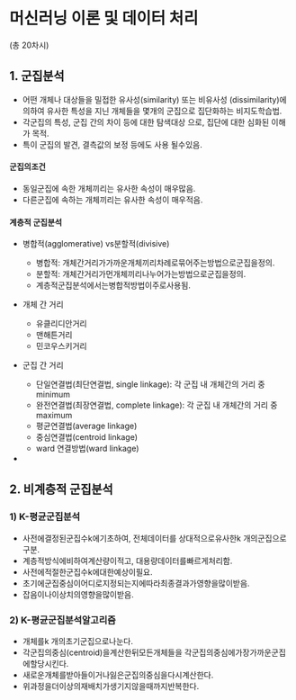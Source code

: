 # 머신러닝 이론 및 데이터 처리 

(총 20차시)



## 1. 군집분석 



- 어떤 개체나 대상들을 밀접한 유사성(similarity) 또는 비유사성 (dissimilarity)에 의하여 유사한 특성을 지닌 개체들을 몇개의 군집으로 집단화하는 비지도학습법.
- 각군집의 특성, 군집 간의 차이 등에 대한 탐색대상 으로,
  집단에 대한 심화된 이해가 목적.
- 특이 군집의 발견, 결측값의 보정 등에도 사용 될수있음.



#### 군집의조건

- 동일군집에 속한 개체끼리는 유사한 속성이 매우많음.
- 다른군집에 속하는 개체끼리는 유사한 속성이 매우적음.



#### 계층적 군집분석

- 병합적(agglomerative) vs분할적(divisive)
  - 병합적: 개체간거리가가까운개체끼리차례로묶어주는방법으로군집을정의.
  - 분할적: 개체간거리가먼개체끼리나누어가는방법으로군집을정의.
  - 계층적군집분석에서는병합적방법이주로사용됨.



- 개체 간 거리
  - 유클리디안거리
  - 맨해튼거리
  - 민코우스키거리
- 군집 간 거리
  - 단일연결법(최단연결법, single linkage): 각 군집 내 개체간의 거리 중 minimum
  - 완전연결법(최장연결법, complete linkage): 각 군집 내 개체간의 거리 중 maximum
  - 평균연결법(average linkage)
  - 중심연결법(centroid linkage)
  - ward 연결방법(ward linkage)
- 



## 2. 비계층적 군집분석 



### 1) K-평균군집분석

- 사전에결정된군집수k에기초하여, 전체데이터를 상대적으로유사한k 개의군집으로구분.
- 계층적방식에비하여계산량이적고, 대용량데이터를빠르게처리함.
- 사전에적절한군집수k에대한예상이필요.
- 초기에군집중심이어디로지정되는지에따라최종결과가영향을많이받음.
- 잡음이나이상치의영향을많이받음.





### 2) K-평균군집분석알고리즘

- 개체를k 개의초기군집으로나눈다.
- 각군집의중심(centroid)을계산한뒤모든개체들을 각군집의중심에가장가까운군집에할당시킨다.
- 새로운개체를받아들이거나잃은군집의중심을다시계산한다.
- 위과정을더이상의재배치가생기지않을때까지반복한다.

